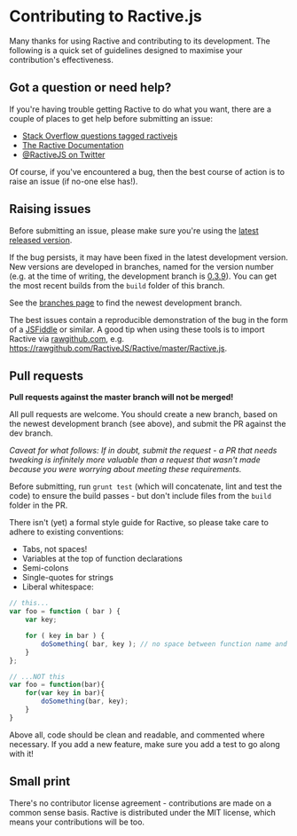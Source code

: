 Contributing to Ractive.js
==========================

Many thanks for using Ractive and contributing to its development. The following is a quick set of guidelines designed to maximise your contribution's effectiveness.


Got a question or need help?
----------------------------

If you're having trouble getting Ractive to do what you want, there are a couple of places to get help before submitting an issue:

* [Stack Overflow questions tagged ractivejs](http://stackoverflow.com/questions/tagged/ractivejs)
* [The Ractive Documentation](http://docs.ractivejs.org/latest)
* [@RactiveJS on Twitter](http://twitter.com/RactiveJS)

Of course, if you've encountered a bug, then the best course of action is to raise an issue (if no-one else has!).


Raising issues
--------------

Before submitting an issue, please make sure you're using the [latest released version](https://raw.github.com/RactiveJS/Ractive/master/Ractive.js).

If the bug persists, it may have been fixed in the latest development version. New versions are developed in branches, named for the version number (e.g. at the time of writing, the development branch is [0.3.9](https://github.com/RactiveJS/Ractive/tree/0.3.9)). You can get the most recent builds from the `build` folder of this branch.

See the [branches page](https://github.com/RactiveJS/Ractive/branches) to find the newest development branch.

The best issues contain a reproducible demonstration of the bug in the form of a [JSFiddle](http://jsfiddle.net/VGaLu/) or similar. A good tip when using these tools is to import Ractive via [rawgithub.com](https://rawgithub.com/), e.g. https://rawgithub.com/RactiveJS/Ractive/master/Ractive.js.


Pull requests
-------------


**Pull requests against the master branch will not be merged!**

All pull requests are welcome. You should create a new branch, based on the newest development branch (see above), and submit the PR against the dev branch.

*Caveat for what follows: If in doubt, submit the request - a PR that needs tweaking is infinitely more valuable than a request that wasn't made because you were worrying about meeting these requirements.*

Before submitting, run `grunt test` (which will concatenate, lint and test the code) to ensure the build passes - but don't include files from the `build` folder in the PR.

There isn't (yet) a formal style guide for Ractive, so please take care to adhere to existing conventions:

* Tabs, not spaces!
* Variables at the top of function declarations
* Semi-colons
* Single-quotes for strings
* Liberal whitespace:

```js
// this...
var foo = function ( bar ) {
	var key;

	for ( key in bar ) {
		doSomething( bar, key ); // no space between function name and bracket for invocations
	}
};

// ...NOT this
var foo = function(bar){
	for(var key in bar){
		doSomething(bar, key);
	}
}
```

Above all, code should be clean and readable, and commented where necessary. If you add a new feature, make sure you add a test to go along with it!


Small print
-----------

There's no contributor license agreement - contributions are made on a common sense basis. Ractive is distributed under the MIT license, which means your contributions will be too.
